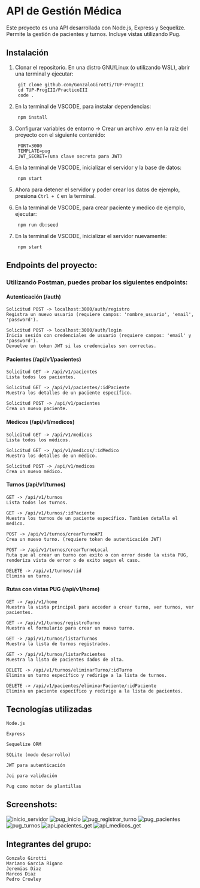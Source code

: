 # API de Gestión Médica

Este proyecto es una API desarrollada con Node.js, Express y Sequelize. Permite la gestión de pacientes y turnos. Incluye vistas utilizando Pug.

## Instalación

1. Clonar el repositorio. 
   En una distro GNU/Linux (o utilizando WSL), abrir una terminal y ejecutar:
   
        git clone github.com/GonzaloGirotti/TUP-ProgIII 
        cd TUP-ProgIII/PracticoIII 
        code . 

2. En la terminal de VSCODE, para instalar dependencias:

        npm install

3. Configurar variables de entorno ->
   Crear un archivo .env en la raíz del proyecto con el siguiente contenido:

        PORT=3000
        TEMPLATE=pug
        JWT_SECRET=(una clave secreta para JWT)

4. En la terminal de VSCODE, inicializar el servidor y la base de datos:

        npm start

5. Ahora para detener el servidor y poder crear los datos de ejemplo, presiona `Ctrl + C` en la     terminal.

6. En la terminal de VSCODE, para crear paciente y medico de ejemplo, ejecutar:

        npm run db:seed

7. En la terminal de VSCODE, inicializar el servidor nuevamente:

        npm start

## Endpoints del proyecto:

### Utilizando Postman, puedes probar los siguientes endpoints:

#### Autenticación (/auth)

    Solicitud POST -> localhost:3000/auth/registro
    Registra un nuevo usuario (requiere campos: 'nombre_usuario', 'email', 'password').

    Solicitud POST -> localhost:3000/auth/login
    Inicia sesión con credenciales de usuario (requiere campos: 'email' y 'password').
    Devuelve un token JWT si las credenciales son correctas.

#### Pacientes (/api/v1/pacientes)

    Solicitud GET -> /api/v1/pacientes
    Lista todos los pacientes.

    Solicitud GET -> /api/v1/pacientes/:idPaciente
    Muestra los detalles de un paciente específico.

    Solicitud POST -> /api/v1/pacientes
    Crea un nuevo paciente.

#### Médicos (/api/v1/medicos)

    Solicitud GET -> /api/v1/medicos
    Lista todos los médicos.

    Solicitud GET -> /api/v1/medicos/:idMedico
    Muestra los detalles de un médico.

    Solicitud POST -> /api/v1/medicos
    Crea un nuevo médico.

#### Turnos (/api/v1/turnos)

    GET -> /api/v1/turnos
    Lista todos los turnos.

    GET -> /api/v1/turnos/:idPaciente
    Muestra los turnos de un paciente específico. Tambien detalla el medico.

    POST -> /api/v1/turnos/crearTurnoAPI
    Crea un nuevo turno. (requiere token de autenticación JWT)

    POST -> /api/v1/turnos/crearTurnoLocal
    Ruta que al crear un turno con exito o con error desde la vista PUG, renderiza vista de error o de exito segun el caso.

    DELETE -> /api/v1/turnos/:id
    Elimina un turno.

#### Rutas con vistas PUG (/api/v1/home)

    GET -> /api/v1/home
    Muestra la vista principal para acceder a crear turno, ver turnos, ver pacientes.

    GET -> /api/v1/turnos/registroTurno
    Muestra el formulario para crear un nuevo turno.

    GET -> /api/v1/turnos/listarTurnos
    Muestra la lista de turnos registrados.

    GET -> /api/v1/turnos/listarPacientes
    Muestra la lista de pacientes dados de alta.

    DELETE -> /api/v1/turnos/eliminarTurno/:idTurno
    Elimina un turno específico y redirige a la lista de turnos.

    DELETE -> /api/v1/pacientes/eliminarPaciente/:idPaciente
    Elimina un paciente específico y redirige a la lista de pacientes.

## Tecnologías utilizadas

    Node.js

    Express

    Sequelize ORM

    SQLite (modo desarrollo)

    JWT para autenticación

    Joi para validación

    Pug como motor de plantillas

## Screenshots:
![inicio_servidor](./screenshots/SCREEN1.png)
![pug_inicio](./screenshots/SCREEN2.png)
![pug_registrar_turno](./screenshots/SCREEN3.png)
![pug_pacientes](./screenshots/SCREEN4.png)
![pug_turnos](./screenshots/SCREEN5.png)
![api_pacientes_get](./screenshots/SCREEN6.png)
![api_medicos_get](./screenshots/SCREEN7.png)

## Integrantes del grupo:
    Gonzalo Girotti
    Mariano Garcia Rigano
    Jeremias Diaz
    Marcos Diaz
    Pedro Crowley